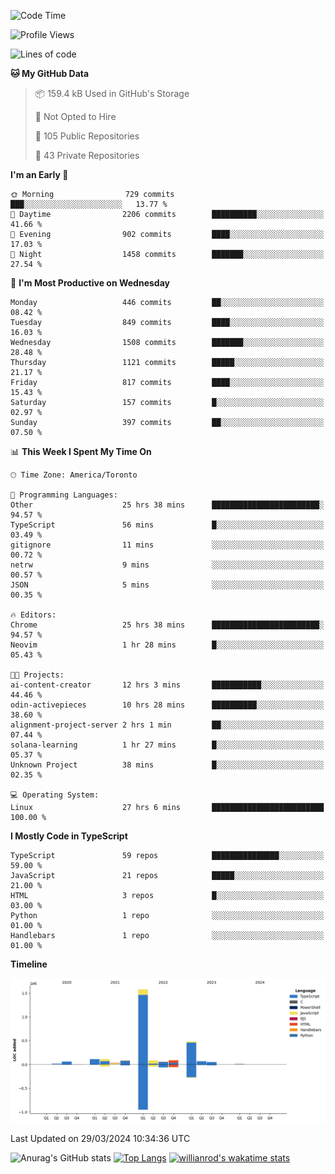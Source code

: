 <!--START_SECTION:waka-->
![Code Time](http://img.shields.io/badge/Code%20Time-1%2C358%20hrs%2058%20mins-blue)

![Profile Views](http://img.shields.io/badge/Profile%20Views-0-blue)

![Lines of code](https://img.shields.io/badge/From%20Hello%20World%20I%27ve%20Written-2.8%20million%20lines%20of%20code-blue)

**🐱 My GitHub Data** 

> 📦 159.4 kB Used in GitHub's Storage 
 > 
> 🚫 Not Opted to Hire
 > 
> 📜 105 Public Repositories 
 > 
> 🔑 43 Private Repositories 
 > 
**I'm an Early 🐤** 

```text
🌞 Morning                729 commits         ███░░░░░░░░░░░░░░░░░░░░░░   13.77 % 
🌆 Daytime                2206 commits        ██████████░░░░░░░░░░░░░░░   41.66 % 
🌃 Evening                902 commits         ████░░░░░░░░░░░░░░░░░░░░░   17.03 % 
🌙 Night                  1458 commits        ███████░░░░░░░░░░░░░░░░░░   27.54 % 
```
📅 **I'm Most Productive on Wednesday** 

```text
Monday                   446 commits         ██░░░░░░░░░░░░░░░░░░░░░░░   08.42 % 
Tuesday                  849 commits         ████░░░░░░░░░░░░░░░░░░░░░   16.03 % 
Wednesday                1508 commits        ███████░░░░░░░░░░░░░░░░░░   28.48 % 
Thursday                 1121 commits        █████░░░░░░░░░░░░░░░░░░░░   21.17 % 
Friday                   817 commits         ████░░░░░░░░░░░░░░░░░░░░░   15.43 % 
Saturday                 157 commits         █░░░░░░░░░░░░░░░░░░░░░░░░   02.97 % 
Sunday                   397 commits         ██░░░░░░░░░░░░░░░░░░░░░░░   07.50 % 
```


📊 **This Week I Spent My Time On** 

```text
🕑︎ Time Zone: America/Toronto

💬 Programming Languages: 
Other                    25 hrs 38 mins      ████████████████████████░   94.57 % 
TypeScript               56 mins             █░░░░░░░░░░░░░░░░░░░░░░░░   03.49 % 
gitignore                11 mins             ░░░░░░░░░░░░░░░░░░░░░░░░░   00.72 % 
netrw                    9 mins              ░░░░░░░░░░░░░░░░░░░░░░░░░   00.57 % 
JSON                     5 mins              ░░░░░░░░░░░░░░░░░░░░░░░░░   00.35 % 

🔥 Editors: 
Chrome                   25 hrs 38 mins      ████████████████████████░   94.57 % 
Neovim                   1 hr 28 mins        █░░░░░░░░░░░░░░░░░░░░░░░░   05.43 % 

🐱‍💻 Projects: 
ai-content-creator       12 hrs 3 mins       ███████████░░░░░░░░░░░░░░   44.46 % 
odin-activepieces        10 hrs 28 mins      ██████████░░░░░░░░░░░░░░░   38.60 % 
alignment-project-server 2 hrs 1 min         ██░░░░░░░░░░░░░░░░░░░░░░░   07.44 % 
solana-learning          1 hr 27 mins        █░░░░░░░░░░░░░░░░░░░░░░░░   05.37 % 
Unknown Project          38 mins             █░░░░░░░░░░░░░░░░░░░░░░░░   02.35 % 

💻 Operating System: 
Linux                    27 hrs 6 mins       █████████████████████████   100.00 % 
```

**I Mostly Code in TypeScript** 

```text
TypeScript               59 repos            ███████████████░░░░░░░░░░   59.00 % 
JavaScript               21 repos            █████░░░░░░░░░░░░░░░░░░░░   21.00 % 
HTML                     3 repos             █░░░░░░░░░░░░░░░░░░░░░░░░   03.00 % 
Python                   1 repo              ░░░░░░░░░░░░░░░░░░░░░░░░░   01.00 % 
Handlebars               1 repo              ░░░░░░░░░░░░░░░░░░░░░░░░░   01.00 % 
```



**Timeline**

![Lines of Code chart](https://raw.githubusercontent.com/wise-introvert/wise-introvert/master/assets/bar_graph.png)


 Last Updated on 29/03/2024 10:34:36 UTC
<!--END_SECTION:waka-->

![Anurag's GitHub stats](https://github-readme-stats.vercel.app/api?username=wise-introvert&count_private=true&show_icons=true)
[![Top Langs](https://github-readme-stats.vercel.app/api/top-langs/?username=wise-introvert&langs_count=10)](https://github.com/anuraghazra/github-readme-stats)
[![willianrod's wakatime stats](https://github-readme-stats.vercel.app/api/wakatime?username=wiseintrovert)](https://github.com/anuraghazra/github-readme-stats)
